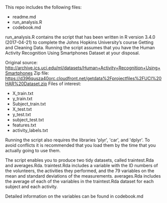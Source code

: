 This repo includes the following files:
-	readme.md 
-	run_analysis.R
-	codebook.md

run_analysis.R contains the script that has been written in R version 3.4.0 (2017-04-21) to complete the Johns Hopkins University’s 
course Getting and Cleaning Data. Running the script assumes that you have the Human Activity Recognition Using Smartphones Dataset at your disposal. 

Original source: http://archive.ics.uci.edu/ml/datasets/Human+Activity+Recognition+Using+Smartphones
Zip file: https://d396qusza40orc.cloudfront.net/getdata%2Fprojectfiles%2FUCI%20HAR%20Dataset.zip
Files of interest:
- X_train.txt
-	y_train.txt
-	Subject_train.txt
-	X_test.txt
-	y_test.txt
-	subject_test.txt
-	features.txt
-	activity_labels.txt

Running the script also requires the libraries 'plyr', 'car', and 'dplyr'. To avoid conflicts it is recommended that you load them by the time that you actually going to use them.

The script enables you to produce two tidy datasets, called traintest.Rda and averages.Rda. traintest.Rda includes a variable with the ID numbers of the volunteers, the activities they performed, and the 79 variables on the mean and standard deviations of the measurements. averages.Rda includes the average of each of the variables in the traintest.Rda dataset for each subject and each activity.

Detailed information on the variables can be found in codebook.md
